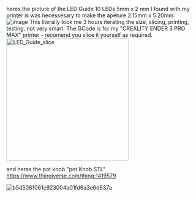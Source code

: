 heres the picture of the LED Guide 10 LEDs 5mm x 2 mm 
I found with my printer is was necessesary to make the apeture 2.15mm x 5.20mm.  
![image](https://github.com/user-attachments/assets/7e07eb83-5082-481a-b226-2e85a511cb51)
This literally took me 3 hours iterating the size, slicing, printing, testing.  not very smart. 
The GCode is for my "CREALITY ENDER 3 PRO MAX" printer - recomend you slice it yourself as required. 
<img width="319" alt="LED_Guide_slice" src="https://github.com/user-attachments/assets/a5990857-b623-4aa8-9ba4-7c5e031d6c12" />


and heres the pot knob "pot Knob.STL" 
https://www.thingiverse.com/thing:1419579


![b5d5081061c923004a01fd6a3e6d637a](https://github.com/user-attachments/assets/12b0a73f-b104-452c-87af-123431d2d2c8)
